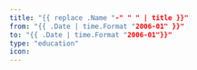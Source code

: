 ```yaml
---
title: "{{ replace .Name "-" " " | title }}"
from: "{{ .Date | time.Format "2006-01" }}"
to: "{{ .Date | time.Format "2006-01"}}"
type: "education"
icon:
---
```


